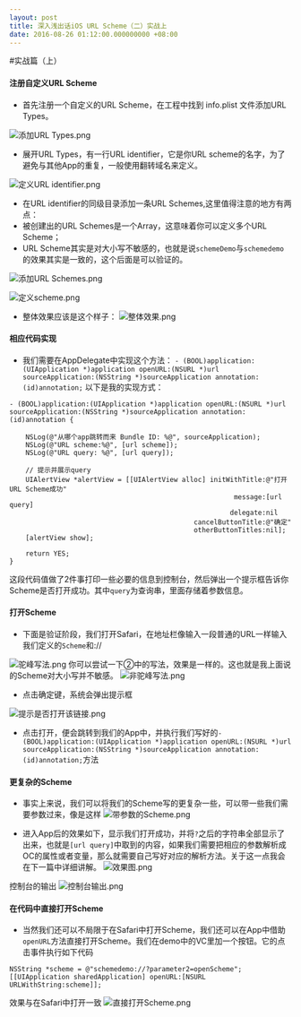 ```yaml
---
layout: post
title: 深入浅出话iOS URL Scheme（二）实战上
date: 2016-08-26 01:12:00.000000000 +08:00
---
```




#实战篇（上）

#### 注册自定义URL Scheme

- 首先注册一个自定义的URL Scheme，在工程中找到 info.plist 文件添加URL Types。

![添加URL Types.png](http://upload-images.jianshu.io/upload_images/692407-2bca5fad2cb5b031.png?imageMogr2/auto-orient/strip%7CimageView2/2/w/1240)

- 展开URL Types，有一行URL identifier，它是你URL scheme的名字，为了避免与其他App的重复，一般使用翻转域名来定义。

![定义URL identifier.png](http://upload-images.jianshu.io/upload_images/692407-03a5b07eeb0ff919.png?imageMogr2/auto-orient/strip%7CimageView2/2/w/1240)


- 在URL identifier的同级目录添加一条URL Schemes,这里值得注意的地方有两点：
- 被创建出的URL Schemes是一个Array，这意味着你可以定义多个URL Scheme；
- URL Scheme其实是对大小写不敏感的，也就是说`schemeDemo`与`schemedemo`的效果其实是一致的，这个后面是可以验证的。

![添加URL Schemes.png](http://upload-images.jianshu.io/upload_images/692407-2f23e30110c98803.png?imageMogr2/auto-orient/strip%7CimageView2/2/w/1240)

![定义scheme.png](http://upload-images.jianshu.io/upload_images/692407-dbb89c92eefb4f9f.png?imageMogr2/auto-orient/strip%7CimageView2/2/w/1240)

- 整体效果应该是这个样子：
  ![整体效果.png](http://upload-images.jianshu.io/upload_images/692407-b68e844f8134f566.png?imageMogr2/auto-orient/strip%7CimageView2/2/w/1240)

#### 相应代码实现
- 我们需要在AppDelegate中实现这个方法：
  `- (BOOL)application:(UIApplication *)application openURL:(NSURL *)url sourceApplication:(NSString *)sourceApplication annotation:(id)annotation;`
  以下是我的实现方式：

```
- (BOOL)application:(UIApplication *)application openURL:(NSURL *)url sourceApplication:(NSString *)sourceApplication annotation:(id)annotation {
    
    NSLog(@"从哪个app跳转而来 Bundle ID: %@", sourceApplication);
    NSLog(@"URL scheme:%@", [url scheme]);
    NSLog(@"URL query: %@", [url query]);
    
    // 提示并展示query
    UIAlertView *alertView = [[UIAlertView alloc] initWithTitle:@"打开URL Scheme成功"
                                                        message:[url query]
                                                       delegate:nil
                                              cancelButtonTitle:@"确定"
                                              otherButtonTitles:nil];
    [alertView show];
    
    return YES;
}
```
这段代码值做了2件事打印一些必要的信息到控制台，然后弹出一个提示框告诉你Scheme是否打开成功。其中`query`为查询串，里面存储着参数信息。

#### 打开Scheme
- 下面是验证阶段，我们打开Safari，在地址栏像输入一段普通的URL一样输入我们定义的`Scheme`和://

![驼峰写法.png](http://upload-images.jianshu.io/upload_images/692407-81ee10430b4edecc.png?imageMogr2/auto-orient/strip%7CimageView2/2/w/1240)
你可以尝试一下②中的写法，效果是一样的。这也就是我上面说的Scheme对大小写并不敏感。
![非驼峰写法.png](http://upload-images.jianshu.io/upload_images/692407-613c32be2e042c5b.png?imageMogr2/auto-orient/strip%7CimageView2/2/w/1240)
- 点击确定键，系统会弹出提示框

![提示是否打开该链接.png](http://upload-images.jianshu.io/upload_images/692407-5b6c9d7104e7c543.png?imageMogr2/auto-orient/strip%7CimageView2/2/w/1240)
- 点击打开，便会跳转到我们的App中，并执行我们写好的`- (BOOL)application:(UIApplication *)application openURL:(NSURL *)url sourceApplication:(NSString *)sourceApplication annotation:(id)annotation;`方法

#### 更复杂的Scheme
- 事实上来说，我们可以将我们的Scheme写的更复杂一些，可以带一些我们需要参数过来，像是这样
  ![带参数的Scheme.png](http://upload-images.jianshu.io/upload_images/692407-0db997b90a2295aa.png?imageMogr2/auto-orient/strip%7CimageView2/2/w/1240)

- 进入App后的效果如下，显示我们打开成功，并将`?`之后的字符串全部显示了出来，也就是`[url query]`中取到的内容，如果我们需要把相应的参数解析成OC的属性或者变量，那么就需要自己写好对应的解析方法。关于这一点我会在下一篇中详细讲解。
  ![效果图.png](http://upload-images.jianshu.io/upload_images/692407-457e60cbaebfc6e8.png?imageMogr2/auto-orient/strip%7CimageView2/2/w/1240)

控制台的输出
![控制台输出.png](http://upload-images.jianshu.io/upload_images/692407-a2ef7a2dc1280eee.png?imageMogr2/auto-orient/strip%7CimageView2/2/w/1240)

#### 在代码中直接打开Scheme
- 当然我们还可以不局限于在Safari中打开Scheme，我们还可以在App中借助`openURL`方法直接打开Scheme。我们在demo中的VC里加一个按钮。它的点击事件执行如下代码

```
NSString *scheme = @"schemedemo://?parameter2=openScheme";
[[UIApplication sharedApplication] openURL:[NSURL URLWithString:scheme]];
```
效果与在Safari中打开一致
![直接打开Scheme.png](http://upload-images.jianshu.io/upload_images/692407-ff69fdff2b0da940.png?imageMogr2/auto-orient/strip%7CimageView2/2/w/1240)
